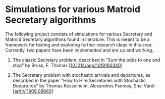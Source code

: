 # Simulations for various Matroid Secretary algorithms

The following project consists of simulations for various Secretary and Matroid Secretary algorithms found in literature. 
This is meant to be a framework for testing and exploring further research ideas in this area. Currently, two papers have been implemented and are up and working.

1) The classic Secretary problem, described in "Sum the odds to one and stop" by Bruss, F. Thomas [[10.1214/aop/1019160340](https://www.researchgate.net/publication/38351353_Sum_the_odds_to_one_and_stop)]

2) The Secretary problem with stochastic arrivals and departures, as described in the paper "How to Hire Secretaries 
with Stochastic Departures" by Thomas Kesselheim, Alexandros Psomas, Shai Vardi [[arXiV:1909.08660](https://arxiv.org/abs/1909.08660)]
